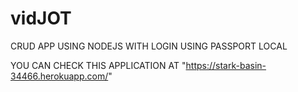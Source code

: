 # vidJOT
CRUD APP USING NODEJS WITH LOGIN USING PASSPORT LOCAL

YOU CAN CHECK THIS APPLICATION AT "https://stark-basin-34466.herokuapp.com/"
